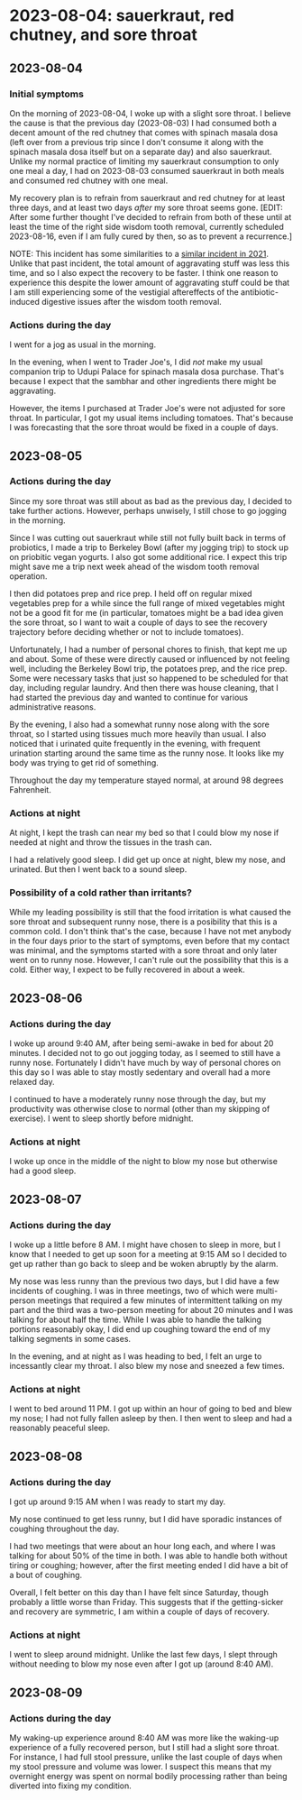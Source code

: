 # 2023-08-04: sauerkraut, red chutney, and sore throat

## 2023-08-04

### Initial symptoms

On the morning of 2023-08-04, I woke up with a slight sore throat. I
believe the cause is that the previous day (2023-08-03) I had consumed
both a decent amount of the red chutney that comes with spinach masala
dosa (left over from a previous trip since I don't consume it along
with the spinach masala dosa itself but on a separate day) and also
sauerkraut. Unlike my normal practice of limiting my sauerkraut
consumption to only one meal a day, I had on 2023-08-03 consumed
sauerkraut in both meals and consumed red chutney with one meal.

My recovery plan is to refrain from sauerkraut and red chutney for at
least three days, and at least two days *after* my sore throat seems
gone. [EDIT: After some further thought I've decided to refrain from
both of these until at least the time of the right side wisdom tooth
removal, currently scheduled 2023-08-16, even if I am fully cured by
then, so as to prevent a recurrence.]

NOTE: This incident has some similarities to a [similar incident in
2021](2021-02-27-sauerkraut-and-sore-throat.md). Unlike that past
incident, the total amount of aggravating stuff was less this time,
and so I also expect the recovery to be faster. I think one reason to
experience this despite the lower amount of aggravating stuff could be
that I am still experiencing some of the vestigial aftereffects of the
antibiotic-induced digestive issues after the wisdom tooth removal.

### Actions during the day

I went for a jog as usual in the morning.

In the evening, when I went to Trader Joe's, I did *not* make my usual
companion trip to Udupi Palace for spinach masala dosa
purchase. That's because I expect that the sambhar and other
ingredients there might be aggravating.

However, the items I purchased at Trader Joe's were not adjusted for
sore throat. In particular, I got my usual items including
tomatoes. That's because I was forecasting that the sore throat would
be fixed in a couple of days.

## 2023-08-05

### Actions during the day

Since my sore throat was still about as bad as the previous day, I
decided to take further actions. However, perhaps unwisely, I still
chose to go jogging in the morning.

Since I was cutting out sauerkraut while still not fully built back in
terms of probiotics, I made a trip to Berkeley Bowl (after my jogging
trip) to stock up on priobitic vegan yogurts. I also got some
additional rice. I expect this trip might save me a trip next week
ahead of the wisdom tooth removal operation.

I then did potatoes prep and rice prep. I held off on regular mixed
vegetables prep for a while since the full range of mixed vegetables
might not be a good fit for me (in particular, tomatoes might be a bad
idea given the sore throat, so I want to wait a couple of days to see
the recovery trajectory before deciding whether or not to include
tomatoes).

Unfortunately, I had a number of personal chores to finish, that kept
me up and about. Some of these were directly caused or influenced by
not feeling well, including the Berkeley Bowl trip, the potatoes prep,
and the rice prep. Some were necessary tasks that just so happened to
be scheduled for that day, including regular laundry. And then there
was house cleaning, that I had started the previous day and wanted to
continue for various administrative reasons.

By the evening, I also had a somewhat runny nose along with the sore
throat, so I started using tissues much more heavily than usual. I
also noticed that i urinated quite frequently in the evening, with
frequent urination starting around the same time as the runny nose. It
looks like my body was trying to get rid of something.

Throughout the day my temperature stayed normal, at around 98 degrees
Fahrenheit.

### Actions at night

At night, I kept the trash can near my bed so that I could blow my
nose if needed at night and throw the tissues in the trash can.

I had a relatively good sleep. I did get up once at night, blew my
nose, and urinated. But then I went back to a sound sleep.

### Possibility of a cold rather than irritants?

While my leading possibility is still that the food irritation is what
caused the sore throat and subsequent runny nose, there is a
posibility that this is a common cold. I don't think that's the case,
because I have not met anybody in the four days prior to the start of
symptoms, even before that my contact was minimal, and the symptoms
started with a sore throat and only later went on to runny
nose. However, I can't rule out the possibility that this is a
cold. Either way, I expect to be fully recovered in about a week.

## 2023-08-06

### Actions during the day

I woke up around 9:40 AM, after being semi-awake in bed for about 20
minutes. I decided not to go out jogging today, as I seemed to still
have a runny nose. Fortunately I didn't have much by way of personal
chores on this day so I was able to stay mostly sedentary and overall
had a more relaxed day.

I continued to have a moderately runny nose through the day, but my
productivity was otherwise close to normal (other than my skipping of
exercise). I went to sleep shortly before midnight.

### Actions at night

I woke up once in the middle of the night to blow my nose but
otherwise had a good sleep.

## 2023-08-07

### Actions during the day

I woke up a little before 8 AM. I might have chosen to sleep in more,
but I know that I needed to get up soon for a meeting at 9:15 AM so I
decided to get up rather than go back to sleep and be woken abruptly
by the alarm.

My nose was less runny than the previous two days, but I did have a
few incidents of coughing. I was in three meetings, two of which were
multi-person meetings that required a few minutes of intermittent
talking on my part and the third was a two-person meeting for about 20
minutes and I was talking for about half the time. While I was able to
handle the talking portions reasonably okay, I did end up coughing
toward the end of my talking segments in some cases.

In the evening, and at night as I was heading to bed, I felt an urge
to incessantly clear my throat. I also blew my nose and sneezed a few
times.

### Actions at night

I went to bed around 11 PM. I got up within an hour of going to bed
and blew my nose; I had not fully fallen asleep by then. I then went
to sleep and had a reasonably peaceful sleep.

## 2023-08-08

### Actions during the day

I got up around 9:15 AM when I was ready to start my day.

My nose continued to get less runny, but I did have sporadic instances
of coughing throughout the day.

I had two meetings that were about an hour long each, and where I was
talking for about 50% of the time in both. I was able to handle both
without tiring or coughing; however, after the first meeting ended I
did have a bit of a bout of coughing.

Overall, I felt better on this day than I have felt since Saturday,
though probably a little worse than Friday. This suggests that if the
getting-sicker and recovery are symmetric, I am within a couple of
days of recovery.

### Actions at night

I went to sleep around midnight. Unlike the last few days, I slept
through without needing to blow my nose even after I got up (around
8:40 AM).

## 2023-08-09

### Actions during the day

My waking-up experience around 8:40 AM was more like the waking-up
experience of a fully recovered person, but I still had a slight sore
throat. For instance, I had full stool pressure, unlike the last
couple of days when my stool pressure and volume was lower. I suspect
this means that my overnight energy was spent on normal bodily
processing rather than being diverted into fixing my condition.
